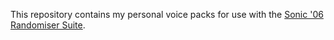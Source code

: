 This repository contains my personal voice packs for use with the [Sonic '06 Randomiser Suite](https://github.com/Knuxfan24/Sonic-06-Randomiser-Suite).